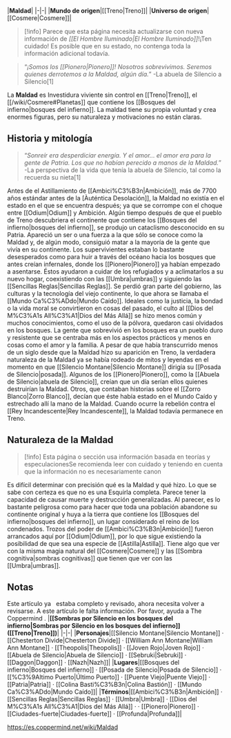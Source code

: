 

|**Maldad**|
|-|-|
|**Mundo de origen**|[[Treno\|Treno]]|
|**Universo de origen**|[[Cosmere\|Cosmere]]|

> [!info] Parece que esta página necesita actualizarse con nueva información de *[[El Hombre Iluminado\|El Hombre Iluminado]]*!¡Ten cuidado! Es posible que en su estado, no contenga toda la información adicional todavía.

>“*¡Somos los [[Pionero\|Pionero]]! Nosotros sobrevivimos. Seremos quienes derrotemos a la Maldad, algún día.*”
\-La abuela de Silencio a Silencio[1]

La **Maldad** es Investidura viviente sin control en [[Treno\|Treno]], el [[/wiki/Cosmere#Planetas]] que contiene los [[Bosques del infierno\|bosques del infierno]]. La maldad tiene su propia voluntad y crea enormes figuras, pero su naturaleza y motivaciones no están claras.

## Historia y mitología
>“*Sonreír era desperdiciar energía. Y el amor... el amor era para la gente de Patria. Los que no habían perecido a manos de la Maldad.*”
\-La perspectiva de la vida que tenía la abuela de Silencio, tal como la recuerda su nieta[1]

Antes de el Astillamiento de [[Ambici%C3%B3n\|Ambición]], más de 7700 años estándar antes de la [Àuténtica Desolación]], la Maldad no existía en el estado en el que se encuentra después; ya que se corrompe con el choque entre [[Odium\|Odium]] y Ambición.
Algún tiempo después de que el pueblo de Treno descubriera el continente que contiene los [[Bosques del infierno\|bosques del infierno]], se produjo un cataclismo desconocido en su Patria. Apareció un ser o una fuerza a la que sólo se conoce como la Maldad y, de algún modo, consiguió matar a la mayoría de la gente que vivía en su continente. Los supervivientes estaban lo bastante desesperados como para huir a través del océano hacia los bosques que antes creían infernales, donde los [[Pionero\|Pionero]] ya habían empezado a asentarse. Éstos ayudaron a cuidar de los refugiados y a aclimatarlos a su nuevo hogar, coexistiendo con las [[Umbra\|umbras]] y siguiendo las [[Sencillas Reglas\|Sencillas Reglas]]. Se perdió gran parte del gobierno, las culturas y la tecnología del viejo continente, lo que ahora se llamaba el [[Mundo Ca%C3%ADdo\|Mundo Caído]]. Ideales como la justicia, la bondad o la vida moral se convirtieron en cosas del pasado, el culto al [[Dios del M%C3%A1s All%C3%A1\|Dios del Más Allá]] se hizo menos común y muchos conocimientos, como el uso de la pólvora, quedaron casi olvidados en los bosques. La gente que sobrevivió en los bosques era un pueblo duro y resistente que se centraba más en los aspectos prácticos y menos en cosas como el amor y la familia.
A pesar de que había transcurrido menos de un siglo desde que la Maldad hizo su aparición en Treno, la verdadera naturaleza de la Maldad ya se había rodeado de mitos y leyendas en el momento en que [[Silencio Montane\|Silencio Montane]] dirigía su [[Posada de Silencio\|posada]]. Algunos de los [[Pionero\|Pionero]], como la [[Abuela de Silencio\|abuela de Silencio]], creían que un día serían ellos quienes destruirían la Maldad. Otros, que contaban historias sobre el [[Zorro Blanco\|Zorro Blanco]], decían que éste había estado en el Mundo Caído y estrechado allí la mano de la Maldad.
Cuando ocurre la rebelión contra el [[Rey Incandescente\|Rey Incandescente]], la Maldad todavía permanece en Treno.

## Naturaleza de la Maldad
> [!info] Esta página o sección usa información basada en teorías y especulacionesSe recomienda leer con cuidado y teniendo en cuenta que la información no es necesariamente canon

Es difícil determinar con precisión qué es la Maldad y qué hizo. Lo que se sabe con certeza es que no es una Esquirla completa. Parece tener la capacidad de causar muerte y destrucción generalizadas. Al parecer, es lo bastante peligrosa como para hacer que toda una población abandone su continente original y huya a la tierra que contiene los [[Bosques del infierno\|bosques del infierno]], un lugar considerado el reino de los condenados. Trozos del poder de [[Ambici%C3%B3n\|Ambición]] fueron arrancados aquí por [[Odium\|Odium]], por lo que sigue existiendo la posibilidad de que sea una especie de [[Astilla\|Astilla]]. Tiene algo que ver con la misma magia natural del [[Cosmere\|Cosmere]] y las [[Sombra cognitiva\|sombras cognitivas]] que tienen que ver con las [[Umbra\|umbras]].

## Notas

Este artículo ya   estaba completo y revisado, ahora necesita volver a revisarse.
A este artículo le falta información. Por favor, ayuda a The Coppermind .
|**[[Sombras por Silencio en los bosques del infierno\|Sombras por Silencio en los bosques del infierno]] ([[Treno\|Treno]])**|
|-|-|
|**Personajes**|[[Silencio Montane\|Silencio Montane]] · [[Chesterton Divide\|Chesterton Divide]] · [[William Ann Montane\|William Ann Montane]] · [[Theopolis\|Theopolis]] · [[Joven Rojo\|Joven Rojo]] · [[Abuela de Silencio\|Abuela de Silencio]] · [[Sebruki\|Sebruki]] · [[Daggon\|Daggon]] · [[Nazh\|Nazh]]|
|**Lugares**|[[Bosques del infierno\|Bosques del infierno]] · [[Posada de Silencio\|Posada de Silencio]] · [[%C3%9Altimo Puerto\|Último Puerto]] · [[Puente Viejo\|Puente Viejo]] · [[Patria\|Patria]] · [[Colina Basti%C3%B3n\|Colina Bastión]] · [[Mundo Ca%C3%ADdo\|Mundo Caído]]|
|**Términos**|[[Ambici%C3%B3n\|Ambición]] · [[Sencillas Reglas\|Sencillas Reglas]] · [[Umbra\|Umbra]] · [[Dios del M%C3%A1s All%C3%A1\|Dios del Más Allá]] ·  · [[Pionero\|Pionero]] · [[Ciudades-fuerte\|Ciudades-fuerte]] · [[Profunda\|Profunda]]|



https://es.coppermind.net/wiki/Maldad